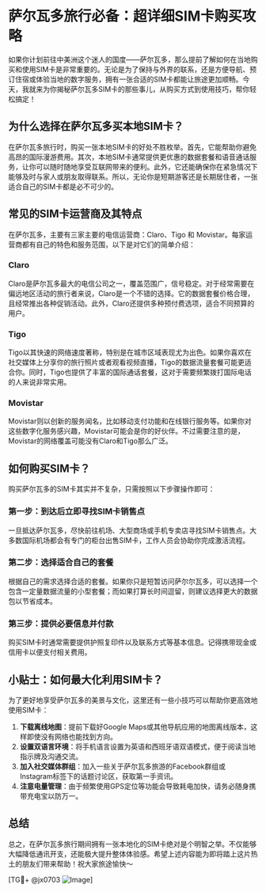 # 萨尔瓦多旅行必备：超详细SIM卡购买攻略

如果你计划前往中美洲这个迷人的国度——萨尔瓦多，那么提前了解如何在当地购买和使用SIM卡是非常重要的。无论是为了保持与外界的联系，还是方便导航、预订住宿或体验当地的数字服务，拥有一张合适的SIM卡都能让旅途更加顺畅。今天，我就来为你揭秘萨尔瓦多SIM卡的那些事儿，从购买方式到使用技巧，帮你轻松搞定！

## 为什么选择在萨尔瓦多买本地SIM卡？

在萨尔瓦多旅行时，购买一张本地SIM卡的好处不胜枚举。首先，它能帮助你避免高昂的国际漫游费用。其次，本地SIM卡通常提供更优惠的数据套餐和语音通话服务，让你可以随时随地享受互联网带来的便利。此外，它还能确保你在紧急情况下能够及时与家人或朋友取得联系。所以，无论你是短期游客还是长期居住者，一张适合自己的SIM卡都是必不可少的。

## 常见的SIM卡运营商及其特点

在萨尔瓦多，主要有三家主要的电信运营商：Claro、Tigo 和 Movistar。每家运营商都有自己的特色和服务范围，以下是对它们的简单介绍：

### Claro
Claro是萨尔瓦多最大的电信公司之一，覆盖范围广，信号稳定。对于经常需要在偏远地区活动的旅行者来说，Claro是一个不错的选择。它的数据套餐价格合理，且经常推出各种促销活动。此外，Claro还提供多种预付费选项，适合不同预算的用户。

### Tigo
Tigo以其快速的网络速度著称，特别是在城市区域表现尤为出色。如果你喜欢在社交媒体上分享你的旅行照片或者观看视频直播，Tigo的数据流量套餐可能更适合你。同时，Tigo也提供了丰富的国际通话套餐，这对于需要频繁拨打国际电话的人来说非常实用。

### Movistar
Movistar则以创新的服务闻名，比如移动支付功能和在线银行服务等。如果你对这些数字化服务感兴趣，Movistar可能会是你的好伙伴。不过需要注意的是，Movistar的网络覆盖可能没有Claro和Tigo那么广泛。

## 如何购买SIM卡？

购买萨尔瓦多的SIM卡其实并不复杂，只需按照以下步骤操作即可：

### 第一步：到达后立即寻找SIM卡销售点
一旦抵达萨尔瓦多，尽快前往机场、大型商场或手机专卖店寻找SIM卡销售点。大多数国际机场都会有专门的柜台出售SIM卡，工作人员会协助你完成激活流程。

### 第二步：选择适合自己的套餐
根据自己的需求选择合适的套餐。如果你只是短暂访问萨尔尔瓦多，可以选择一个包含一定量数据流量的小型套餐；而如果打算长时间逗留，则建议选择更大的数据包以节省成本。

### 第三步：提供必要信息并付款
购买SIM卡时通常需要提供护照复印件以及联系方式等基本信息。记得携带现金或信用卡以便支付相关费用。

## 小贴士：如何最大化利用SIM卡？

为了更好地享受萨尔瓦多的美景与文化，这里还有一些小技巧可以帮助你更高效地使用SIM卡：

1. **下载离线地图**：提前下载好Google Maps或其他导航应用的地图离线版本，这样即使没有网络也能找到方向。
2. **设置双语言环境**：将手机语言设置为英语和西班牙语双语模式，便于阅读当地指示牌及沟通交流。
3. **加入社交媒体群组**：加入一些关于萨尔瓦多旅游的Facebook群组或Instagram标签下的话题讨论区，获取第一手资讯。
4. **注意电量管理**：由于频繁使用GPS定位等功能会导致耗电加快，请务必随身携带充电宝以防万一。

## 总结

总之，在萨尔瓦多旅行期间拥有一张本地化的SIM卡绝对是个明智之举。不仅能够大幅降低通讯开支，还能极大提升整体体验感。希望上述内容能为即将踏上这片热土的朋友们带来帮助！祝大家旅途愉快～ 

[TG💪+ @jx0703 ![Image](https://github.com/user-attachments/assets/dbca1d08-cadb-493c-b0ec-ad6f7a83f270)]